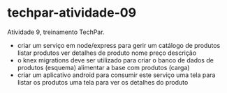 # techpar-atividade-09
Atividade 9, treinamento TechPar.

- criar um serviço em node/express para gerir um catálogo de produtos
  listar produtos
  ver detalhes de produto
   nome
   preço
   descrição
- o knex migrations deve ser utilizado para
   criar o banco de dados de produtos (esquema)
   alimentar a base com produtos (carga)
- criar um aplicativo android para consumir este serviço
   uma tela para listar os produtos
   uma tela para ver os detalhes do produto
